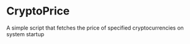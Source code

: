 # CryptoPrice
A simple script that fetches the price of specified cryptocurrencies on system startup
